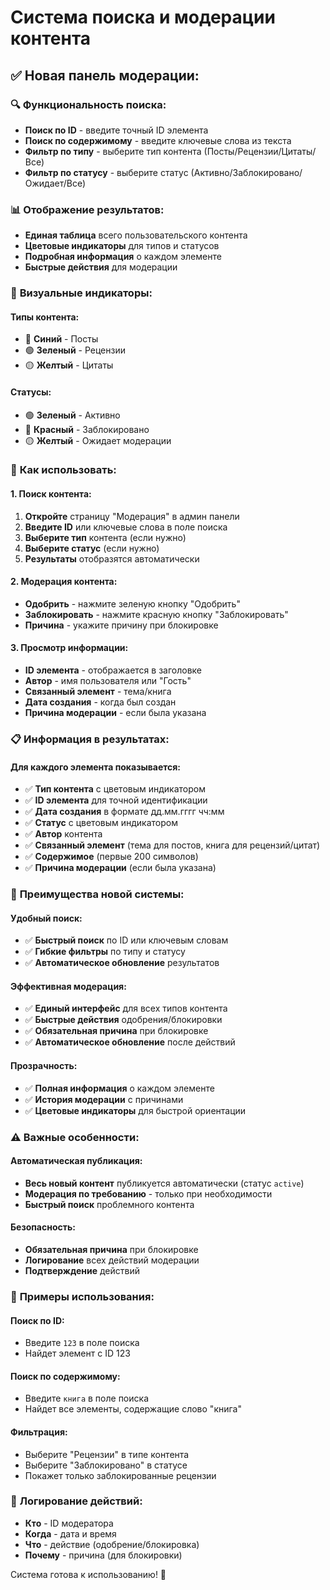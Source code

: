 # Система поиска и модерации контента

## ✅ Новая панель модерации:

### 🔍 **Функциональность поиска:**
- **Поиск по ID** - введите точный ID элемента
- **Поиск по содержимому** - введите ключевые слова из текста
- **Фильтр по типу** - выберите тип контента (Посты/Рецензии/Цитаты/Все)
- **Фильтр по статусу** - выберите статус (Активно/Заблокировано/Ожидает/Все)

### 📊 **Отображение результатов:**
- **Единая таблица** всего пользовательского контента
- **Цветовые индикаторы** для типов и статусов
- **Подробная информация** о каждом элементе
- **Быстрые действия** для модерации

### 🎨 **Визуальные индикаторы:**

#### **Типы контента:**
- 🔵 **Синий** - Посты
- 🟢 **Зеленый** - Рецензии  
- 🟡 **Желтый** - Цитаты

#### **Статусы:**
- 🟢 **Зеленый** - Активно
- 🔴 **Красный** - Заблокировано
- 🟡 **Желтый** - Ожидает модерации

### 🔧 **Как использовать:**

#### **1. Поиск контента:**
1. **Откройте** страницу "Модерация" в админ панели
2. **Введите ID** или ключевые слова в поле поиска
3. **Выберите тип** контента (если нужно)
4. **Выберите статус** (если нужно)
5. **Результаты** отобразятся автоматически

#### **2. Модерация контента:**
- **Одобрить** - нажмите зеленую кнопку "Одобрить"
- **Заблокировать** - нажмите красную кнопку "Заблокировать"
- **Причина** - укажите причину при блокировке

#### **3. Просмотр информации:**
- **ID элемента** - отображается в заголовке
- **Автор** - имя пользователя или "Гость"
- **Связанный элемент** - тема/книга
- **Дата создания** - когда был создан
- **Причина модерации** - если была указана

### 📋 **Информация в результатах:**

#### **Для каждого элемента показывается:**
- ✅ **Тип контента** с цветовым индикатором
- ✅ **ID элемента** для точной идентификации
- ✅ **Дата создания** в формате дд.мм.гггг чч:мм
- ✅ **Статус** с цветовым индикатором
- ✅ **Автор** контента
- ✅ **Связанный элемент** (тема для постов, книга для рецензий/цитат)
- ✅ **Содержимое** (первые 200 символов)
- ✅ **Причина модерации** (если была указана)

### 🚀 **Преимущества новой системы:**

#### **Удобный поиск:**
- ✅ **Быстрый поиск** по ID или ключевым словам
- ✅ **Гибкие фильтры** по типу и статусу
- ✅ **Автоматическое обновление** результатов

#### **Эффективная модерация:**
- ✅ **Единый интерфейс** для всех типов контента
- ✅ **Быстрые действия** одобрения/блокировки
- ✅ **Обязательная причина** при блокировке
- ✅ **Автоматическое обновление** после действий

#### **Прозрачность:**
- ✅ **Полная информация** о каждом элементе
- ✅ **История модерации** с причинами
- ✅ **Цветовые индикаторы** для быстрой ориентации

### ⚠️ **Важные особенности:**

#### **Автоматическая публикация:**
- **Весь новый контент** публикуется автоматически (статус `active`)
- **Модерация по требованию** - только при необходимости
- **Быстрый поиск** проблемного контента

#### **Безопасность:**
- **Обязательная причина** при блокировке
- **Логирование** всех действий модерации
- **Подтверждение** действий

### 🎯 **Примеры использования:**

#### **Поиск по ID:**
- Введите `123` в поле поиска
- Найдет элемент с ID 123

#### **Поиск по содержимому:**
- Введите `книга` в поле поиска
- Найдет все элементы, содержащие слово "книга"

#### **Фильтрация:**
- Выберите "Рецензии" в типе контента
- Выберите "Заблокировано" в статусе
- Покажет только заблокированные рецензии

### 📝 **Логирование действий:**
- **Кто** - ID модератора
- **Когда** - дата и время
- **Что** - действие (одобрение/блокировка)
- **Почему** - причина (для блокировки)

Система готова к использованию! 🎉
